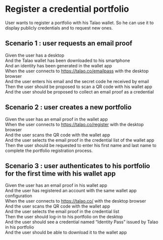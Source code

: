 # Register a credential portfolio

User wants to register a portfolio with his Talao wallet. So he can use it to display publicly credentials and to request new ones.  

## Scenario 1 : user requests an email proof
Given  the user has a desktop  
And the Talao wallet has been downloaded to his smartphone  
And an identity has been generated in the wallet app  
When the user connects to https://talao.co/emailpass with the desktop browser  
And the user enters his email and the secret code he received by email  
Then the user should be proposed to scan a QR code with his wallet app  
And the user should be proposed to collect an email proof as a credential  


## Scenario 2 : user creates a new portfolio
Given  the user has an email proof in the wallet app  
When the user connects to https://talao.co/register  with the desktop browser  
And the user scans the QR code with the wallet app  
And the user selects the email proof in the credential list of the wallet app  
Then the user should be requested to enter his first name and last name to complete the portfolio registration process.


## Scenario 3 : user authenticates to his portfolio for the first time with his wallet app
Given the user has an email proof in his wallet app  
And the user has registered an account with the same wallet app configuration   
When the user connects to https://talao.co/  with the desktop browser  
And the user scans the QR code with the wallet app  
And the user selects the email proof in the credential list  
Then the user should log-in to his portfolio on the desktop  
And the user should see a credential named “Identity Pass” issued by Talao in his portfolio   
And the user should be able to download it to the wallet app

